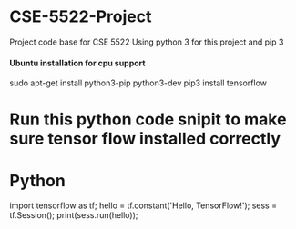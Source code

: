# CSE-5522-Project
Project code base for CSE 5522
Using python 3 for this project and pip 3

#### Ubuntu installation for cpu support
sudo apt-get install python3-pip python3-dev
pip3 install tensorflow

# Run this python code snipit to make sure tensor flow installed correctly
# Python
import tensorflow as tf;
hello = tf.constant('Hello, TensorFlow!');
sess = tf.Session();
print(sess.run(hello));
